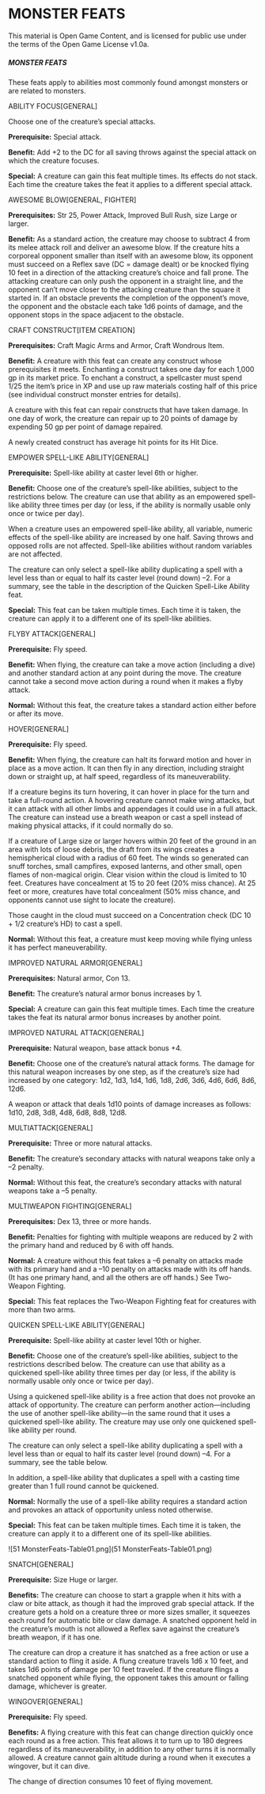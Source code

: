 # MONSTER FEATS

This material is Open Game Content, and is licensed for public use under the terms of the Open Game License v1.0a.

##### MONSTER FEATS

These feats apply to abilities most commonly found amongst monsters or are related to monsters.





ABILITY FOCUS[GENERAL]

Choose one of the creature’s special attacks.

**Prerequisite:** Special attack.

**Benefit:** Add +2 to the DC for all saving throws against the special attack on which the creature focuses.

**Special:** A creature can gain this feat multiple times. Its effects do not stack. Each time the creature takes the feat it applies to a different special attack.





AWESOME BLOW[GENERAL, FIGHTER]

**Prerequisites:** Str 25, Power Attack, Improved Bull Rush, size Large or larger.

**Benefit:** As a standard action, the creature may choose to subtract 4 from its melee attack roll and deliver an awesome blow. If the creature hits a corporeal opponent smaller than itself with an awesome blow, its opponent must succeed on a Reflex save (DC = damage dealt) or be knocked flying 10 feet in a direction of the attacking creature’s choice and fall prone. The attacking creature can only push the opponent in a straight line, and the opponent can’t move closer to the attacking creature than the square it started in. If an obstacle prevents the completion of the opponent’s move, the opponent and the obstacle each take 1d6 points of damage, and the opponent stops in the space adjacent to the obstacle.





CRAFT CONSTRUCT[ITEM CREATION]

**Prerequisites:** Craft Magic Arms and Armor, Craft Wondrous Item.

**Benefit:** A creature with this feat can create any construct whose prerequisites it meets. Enchanting a construct takes one day for each 1,000 gp in its market price. To enchant a construct, a spellcaster must spend 1/25 the item’s price in XP and use up raw materials costing half of this price (see individual construct monster entries for details).

A creature with this feat can repair constructs that have taken damage. In one day of work, the creature can repair up to 20 points of damage by expending 50 gp per point of damage repaired.

A newly created construct has average hit points for its Hit Dice.





EMPOWER SPELL-LIKE ABILITY[GENERAL]

**Prerequisite:** Spell-like ability at caster level 6th or higher.

**Benefit:** Choose one of the creature’s spell-like abilities, subject to the restrictions below. The creature can use that ability as an empowered spell-like ability three times per day (or less, if the ability is normally usable only once or twice per day).

When a creature uses an empowered spell-like ability, all variable, numeric effects of the spell-like ability are increased by one half. Saving throws and opposed rolls are not affected. Spell-like abilities without random variables are not affected.

The creature can only select a spell-like ability duplicating a spell with a level less than or equal to half its caster level (round down) –2. For a summary, see the table in the description of the Quicken Spell-Like Ability feat.

**Special:** This feat can be taken multiple times. Each time it is taken, the creature can apply it to a different one of its spell-like abilities.





FLYBY ATTACK[GENERAL]

**Prerequisite:** Fly speed.

**Benefit:** When flying, the creature can take a move action (including a dive) and another standard action at any point during the move. The creature cannot take a second move action during a round when it makes a flyby attack.

**Normal:** Without this feat, the creature takes a standard action either before or after its move.





HOVER[GENERAL]

**Prerequisite:** Fly speed.

**Benefit:** When flying, the creature can halt its forward motion and hover in place as a move action. It can then fly in any direction, including straight down or straight up, at half speed, regardless of its maneuverability.

If a creature begins its turn hovering, it can hover in place for the turn and take a full-round action. A hovering creature cannot make wing attacks, but it can attack with all other limbs and appendages it could use in a full attack. The creature can instead use a breath weapon or cast a spell instead of making physical attacks, if it could normally do so.

If a creature of Large size or larger hovers within 20 feet of the ground in an area with lots of loose debris, the draft from its wings creates a hemispherical cloud with a radius of 60 feet. The winds so generated can snuff torches, small campfires, exposed lanterns, and other small, open flames of non-magical origin. Clear vision within the cloud is limited to 10 feet. Creatures have concealment at 15 to 20 feet (20% miss chance). At 25 feet or more, creatures have total concealment (50% miss chance, and opponents cannot use sight to locate the creature).

Those caught in the cloud must succeed on a Concentration check (DC 10 + 1/2 creature’s HD) to cast a spell.

**Normal:** Without this feat, a creature must keep moving while flying unless it has perfect maneuverability.





IMPROVED NATURAL ARMOR[GENERAL]

**Prerequisites:** Natural armor, Con 13.

**Benefit:** The creature’s natural armor bonus increases by 1.

**Special:** A creature can gain this feat multiple times. Each time the creature takes the feat its natural armor bonus increases by another point.





IMPROVED NATURAL ATTACK[GENERAL]

**Prerequisite:** Natural weapon, base attack bonus +4.

**Benefit:** Choose one of the creature’s natural attack forms. The damage for this natural weapon increases by one step, as if the creature’s size had increased by one category: 1d2, 1d3, 1d4, 1d6, 1d8, 2d6, 3d6, 4d6, 6d6, 8d6, 12d6.

A weapon or attack that deals 1d10 points of damage increases as follows: 1d10, 2d8, 3d8, 4d8, 6d8, 8d8, 12d8.





MULTIATTACK[GENERAL]

**Prerequisite:** Three or more natural attacks.

**Benefit:** The creature’s secondary attacks with natural weapons take only a –2 penalty.

**Normal:** Without this feat, the creature’s secondary attacks with natural weapons take a –5 penalty.





MULTIWEAPON FIGHTING[GENERAL]

**Prerequisites:** Dex 13, three or more hands.

**Benefit:** Penalties for fighting with multiple weapons are reduced by 2 with the primary hand and reduced by 6 with off hands.

**Normal:** A creature without this feat takes a –6 penalty on attacks made with its primary hand and a –10 penalty on attacks made with its off hands. (It has one primary hand, and all the others are off hands.) See Two-Weapon Fighting.

**Special:** This feat replaces the Two-Weapon Fighting feat for creatures with more than two arms.





QUICKEN SPELL-LIKE ABILITY[GENERAL]

**Prerequisite:** Spell-like ability at caster level 10th or higher.

**Benefit:** Choose one of the creature’s spell-like abilities, subject to the restrictions described below. The creature can use that ability as a quickened spell-like ability three times per day (or less, if the ability is normally usable only once or twice per day).

Using a quickened spell-like ability is a free action that does not provoke an attack of opportunity. The creature can perform another action—including the use of another spell-like ability—in the same round that it uses a quickened spell-like ability. The creature may use only one quickened spell-like ability per round.

The creature can only select a spell-like ability duplicating a spell with a level less than or equal to half its caster level (round down) –4. For a summary, see the table below.

In addition, a spell-like ability that duplicates a spell with a casting time greater than 1 full round cannot be quickened.

**Normal:** Normally the use of a spell-like ability requires a standard action and provokes an attack of opportunity unless noted otherwise.

**Special:** This feat can be taken multiple times. Each time it is taken, the creature can apply it to a different one of its spell-like abilities.











































































![51 MonsterFeats-Table01.png](51 MonsterFeats-Table01.png)





SNATCH[GENERAL]

**Prerequisite:** Size Huge or larger.

**Benefits:** The creature can choose to start a grapple when it hits with a claw or bite attack, as though it had the improved grab special attack. If the creature gets a hold on a creature three or more sizes smaller, it squeezes each round for automatic bite or claw damage. A snatched opponent held in the creature’s mouth is not allowed a Reflex save against the creature’s breath weapon, if it has one.

The creature can drop a creature it has snatched as a free action or use a standard action to fling it aside. A flung creature travels 1d6 x 10 feet, and takes 1d6 points of damage per 10 feet traveled. If the creature flings a snatched opponent while flying, the opponent takes this amount or falling damage, whichever is greater.





WINGOVER[GENERAL]

**Prerequisite:** Fly speed.

**Benefits:** A flying creature with this feat can change direction quickly once each round as a free action. This feat allows it to turn up to 180 degrees regardless of its maneuverability, in addition to any other turns it is normally allowed. A creature cannot gain altitude during a round when it executes a wingover, but it can dive.

The change of direction consumes 10 feet of flying movement.

